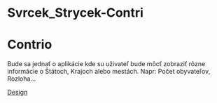 # Svrcek_Strycek-Contri
<h1>Contrio</h1>
<p>Bude sa jednať o aplikácie kde su uživateľ bude môcť zobraziť rôzne informácie o Štátoch, Krajoch alebo mestách. Napr: Počet obyvateľov, Rozloha...</p>
  <a href=https://www.figma.com/file/w8kGZnj5Ve86zpXj6lFcOh/Untitled?node-id=0%3A1 target="_blank">Design</a>
